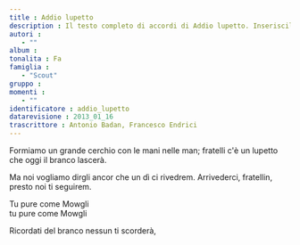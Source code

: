 ```yaml
--- 
title : Addio lupetto
description : Il testo completo di accordi di Addio lupetto. Inseriscila nel tuo canzoniere!
autori : 
   - ""
album : 
tonalita : Fa
famiglia : 
   - "Scout"
gruppo : 
momenti : 
   - ""
identificatore : addio_lupetto
datarevisione : 2013_01_16
trascrittore : Antonio Badan, Francesco Endrici
--- 
```




Formiamo un grande cerchio
con le mani nelle man;
fratelli c'è un lupetto
che oggi il branco lascerà.


Ma noi vogliamo dirgli ancor
che un dì ci rivedrem.
Arrivederci, fratellin,
presto noi ti seguirem.


Tu pure come Mowgli  
tu pure come Mowgli 


Ricordati del branco 
nessun ti scorderà, 


